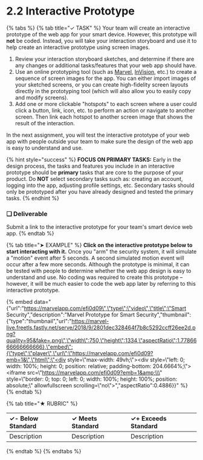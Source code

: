 # 2.2 Interactive Prototype

{% tabs %}
{% tab title="✓ TASK" %}
Your team will create an interactive prototype of the web app for your smart device. However, this prototype will **not** be coded. Instead, you will take your interaction storyboard and use it to help create an interactive prototype using screen images.

1. Review your interaction storyboard sketches, and determine if there are any changes or additional tasks/features that your web app should have.
2. Use an online prototyping tool \(such as [Marvel](https://marvelapp.com/), [InVision](https://www.invisionapp.com/), etc.\) to create a sequence of screen images for the app. You can either import images of your sketched screens, or you can create high-fidelity screen layouts directly in the prototyping tool \(which will also allow you to easily copy and modify screens\).
3. Add one or more clickable "hotspots" to each screen where a user could click a button, link, icon, etc. to perform an action or navigate to another screen. Then link each hotspot to another screen image that shows the result of the interaction.

In the next assignment, you will test the interactive prototype of your web app with people outside your team to make sure the design of the web app is easy to understand and use.

{% hint style="success" %}
**FOCUS ON PRIMARY TASKS:**  Early in the design process, the tasks and features you include in an interactive prototype should be **primary** tasks that are core to the purpose of your product. Do **NOT** select secondary tasks such as: creating an account, logging into the app, adjusting profile settings, etc.  Secondary tasks should only be prototyped after you have already designed and tested the primary tasks.
{% endhint %}

### **❏ Deliverable**

Submit a link to the interactive prototype for your team's smart device web app.
{% endtab %}

{% tab title="➤ EXAMPLE" %}
**Click on the interactive prototype below to start interacting with it.** Once you "arm" the security system, it will simulate a "motion" event after 5 seconds.  A second simulated motion event will  occur after a few more seconds. Although the prototype is minimal, it can be tested with people to determine whether the web app design is easy to understand and use. No coding was required to create this prototype – however, it will be much easier to code the web app later by referring to this interactive prototype.

{% embed data="{\"url\":\"https://marvelapp.com/efi0d09\",\"type\":\"video\",\"title\":\"Smart Security\",\"description\":\"Marvel Prototype for Smart Security\",\"thumbnail\":{\"type\":\"thumbnail\",\"url\":\"https://marvel-live.freetls.fastly.net/serve/2018/9/2801dec328464f7b8c5292ccff26ee2d.png?quality=95&fake=.png\",\"width\":750,\"height\":1334,\"aspectRatio\":1.7786666666666666},\"embed\":{\"type\":\"player\",\"url\":\"https://marvelapp.com/efi0d09?emb=1&\",\"html\":\"<div style=\\\"max-width: 49vh;\\\"><div style=\\\"left: 0; width: 100%; height: 0; position: relative; padding-bottom: 204.6664%;\\\"><iframe src=\\\"https://marvelapp.com/efi0d09?emb=1&amp;\\\" style=\\\"border: 0; top: 0; left: 0; width: 100%; height: 100%; position: absolute;\\\" allowfullscreen scrolling=\\\"no\\\"></iframe></div></div>\",\"aspectRatio\":0.4886}}" %}
{% endtab %}

{% tab title="★ RUBRIC" %}


| **✓- Below Standard** | **✓ Meets Standard** | **✓+ Exceeds Standard** |
| :--- | :--- | :--- |
| Description | Description | Description |
{% endtab %}
{% endtabs %}

